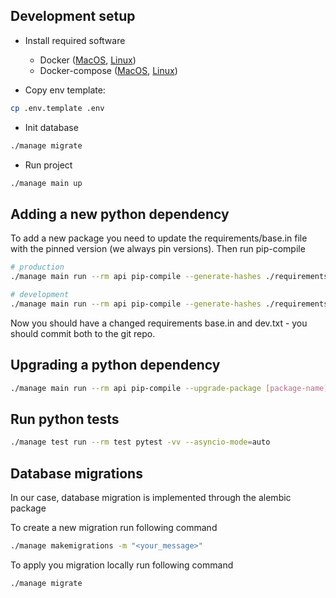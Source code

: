 
## Development setup
- Install required software
  - Docker ([MacOS](https://docs.docker.com/docker-for-mac/install/), [Linux](https://docs.docker.com/engine/installation/linux/docker-ce/ubuntu/))
  - Docker-compose ([MacOS](https://docs.docker.com/compose/install/), [Linux](https://docs.docker.com/compose/install/))

- Copy env template:
```bash
cp .env.template .env
```

- Init database
```bash
./manage migrate
```

- Run project
```bash
./manage main up
```

## Adding a new python dependency
To add a new package you need to update the requirements/base.in file with the pinned version (we always pin versions). Then run pip-compile

```bash
# production
./manage main run --rm api pip-compile --generate-hashes ./requirements/base.in

# development
./manage main run --rm api pip-compile --generate-hashes ./requirements/dev.in
```

Now you should have a changed requirements base.in and dev.txt - you should commit both to the git repo.


## Upgrading a python dependency

```bash
./manage main run --rm api pip-compile --upgrade-package [package-name]==[package-version] --generate-hashes
```


## Run python tests

```bash
./manage test run --rm test pytest -vv --asyncio-mode=auto
```


## Database migrations
In our case, database migration is implemented through the alembic package

To create a new migration run following command
```bash
./manage makemigrations -m "<your_message>"
```

To apply you migration locally run following command
```bash
./manage migrate
```
